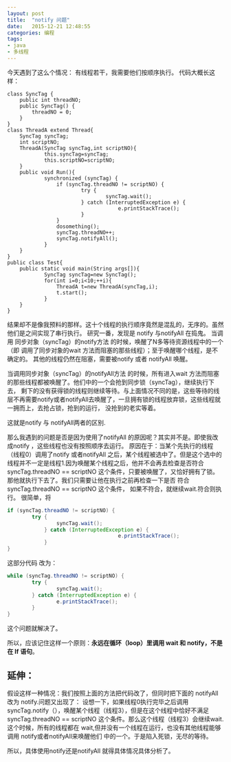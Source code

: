 ```yaml
---
layout: post
title:  "notify 问题"
date:   2015-12-21 12:48:55
categories: 编程
tags:
- java
- 多线程 
---
```


今天遇到了这么个情况：
有线程若干，我需要他们按顺序执行。
代码大概长这样：

```
class SyncTag {
	public int threadNO;
	public SyncTag() {
	    threadNO = 0;
	}
}
class ThreadA extend Thread{
	SyncTag syncTag;
	int scriptNO;
	ThreadA(SyncTag syncTag,int scriptNO){
			this.syncTag=syncTag;
			this.scriptNO=scriptNO;
	}
	public void Run(){
			synchronized (syncTag) {
                if (syncTag.threadNO != scriptNO) {
                        try {
                                syncTag.wait();
                        } catch (InterruptedException e) {
                                    e.printStackTrace();
                        }
                }
                dosomething();
                syncTag.threadNO++;
                syncTag.notifyAll();
			}
	}
}
public class Test{
	public static void main(String args[]){
		    SyncTag syncTag=new SyncTag();
			for(int i=0;i<10;++i){
				ThreadA t=new ThreadA(syncTag,i);
				t.start();
			}
	}
}
```

结果却不是像我预料的那样。这十个线程的执行顺序竟然是混乱的，无序的。虽然他们是之间实现了串行执行。
研究一番，发现是 notify 与notifyAll 在捣鬼。
当调用 同步对象（syncTag）的notify方法 的时候，唤醒了N多等待资源线程中的一个（即 调用了同步对象的wait 方法而阻塞的那些线程）；至于唤醒哪个线程，是不确定的。
其他的线程仍然在阻塞，需要被notify 或者 notifyAll 唤醒。
		 
当调用同步对象（syncTag）的notifyAll方法 的时候，所有进入wait 方法而阻塞的那些线程都被唤醒了。他们中的一个会抢到同步锁（syncTag），继续执行下去，
剩下的没有获得锁的线程则继续等待。与上面情况不同的是，这些等待的线层不再需要notify或者notifyAll去唤醒了，一旦拥有锁的线程放弃锁，这些线程就一拥而上，去抢占锁，抢到的运行，
没抢到的老实等着。
		 
这就是notify 与 notifyAll两者的区别.
		 
那么我遇到的问题是否是因为使用了notifyAll 的原因呢？其实并不是。即使我改成notify ，这些线程也没有按照顺序去运行。
原因在于：当某个先执行的线程（线程0）调用了notify 或者notifyAll 之后，某个线程被选中了。但是这个选中的线程并不一定是线程1.因为唤醒某个线程之后，他并不会再去检查是否符合
syncTag.threadNO == scriptNO 这个条件，只要被唤醒了，又恰好拥有了锁。那他就执行下去了。我们只需要让他在执行之前再检查一下是否 符合syncTag.threadNO == scriptNO 这个条件，
如果不符合，就继续wait.符合则执行。
很简单，将 

```java
if (syncTag.threadNO != scriptNO) {
        try {
                syncTag.wait();
            } catch (InterruptedException e) {
                                    e.printStackTrace();
            }
}
```

这部分代码 改为： 

```java
while (syncTag.threadNO != scriptNO) {
		try {
				syncTag.wait();
		} catch (InterruptedException e) {
				e.printStackTrace();
		}
}
```

这个问题就解决了。

所以，应该记住这样一个原则：**永远在循环（loop）里调用 wait 和 notify，不是在 If 语句**。
	 
## **延伸**：
假设这样一种情况：我们按照上面的方法把代码改了，但同时把下面的 notifyAll 改为 notify.问题又出现了：
设想一下，如果线程0执行完毕之后调用syncTag.notify（），唤醒某个线程（线程3），但是在这个线程中恰好不满足 syncTag.threadNO == scriptNO
这个条件。那么这个线程（线程3）会继续wait. 这个时候，所有的线程都在 wait,但并没有一个线程在运行，也没有其他线程能够调用 notify或者notifyAll来唤醒他们
中的一个。于是陷入死锁，无尽的等待。
		 
所以，具体使用notify还是notifyAll 就得具体情况具体分析了。